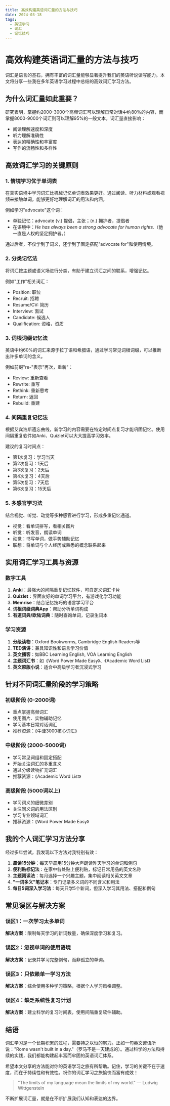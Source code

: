 ```yaml
---
title: 高效构建英语词汇量的方法与技巧
date: 2024-03-18
tags:
  - 英语学习
  - 词汇
  - 记忆技巧
---
```


# 高效构建英语词汇量的方法与技巧

词汇是语言的基石，拥有丰富的词汇量能够显著提升我们的英语听说读写能力。本文将分享一些我在多年英语学习过程中总结的高效词汇学习方法。

## 为什么词汇量如此重要？

研究表明，掌握约2000-3000个高频词汇可以理解日常对话中约80%的内容，而掌握8000-9000个词汇则可以理解95%的一般文本。词汇量直接影响：

- 阅读理解速度和深度
- 听力理解准确性
- 表达的精确性和丰富度
- 写作的流畅性和多样性

## 高效词汇学习的关键原则

### 1. 情境学习优于单词表

在真实语境中学习词汇比机械记忆单词表效果更好。通过阅读、听力材料或观看视频来接触单词，能够更好地理解词汇的用法和内涵。

例如学习"advocate"这个词：
- 单独记忆：advocate (v.) 提倡，主张；(n.) 拥护者，提倡者
- 在语境中：*He has always been a strong advocate for human rights.*（他一直是人权的坚定拥护者。）

通过后者，不仅学到了词义，还学到了固定搭配"advocate for"和使用情境。

### 2. 分类记忆法

将词汇按主题或语义场进行分类，有助于建立词汇之间的联系，增强记忆。

例如"工作"相关词汇：
- Position: 职位
- Recruit: 招聘
- Resume/CV: 简历
- Interview: 面试
- Candidate: 候选人
- Qualification: 资格，资质

### 3. 词根词缀记忆法

英语中约60%的词汇来源于拉丁语和希腊语，通过学习常见词根词缀，可以推断出许多单词的含义。

例如前缀"re-"表示"再次，重新"：
- Review: 重新查看
- Rewrite: 重写
- Rethink: 重新思考
- Return: 返回
- Rebuild: 重建

### 4. 间隔重复记忆法

根据艾宾浩斯遗忘曲线，新学习的内容需要在特定时间点复习才能巩固记忆。使用间隔重复软件如Anki、Quizlet可以大大提高学习效率。

建议的复习时间点：
- 第1次复习：学习当天
- 第2次复习：1天后
- 第3次复习：2天后
- 第4次复习：4天后
- 第5次复习：7天后
- 第6次复习：15天后

### 5. 多感官学习法

结合视觉、听觉、动觉等多种感官进行学习，形成多重记忆通道。

- 视觉：看单词拼写，看相关图片
- 听觉：听发音，朗读单词
- 动觉：书写单词，做手势辅助记忆
- 联想：将单词与个人经历或熟悉的概念联系起来

## 实用词汇学习工具与资源

### 数字工具

1. **Anki**：最强大的间隔重复记忆软件，可自定义词汇卡片
2. **Quizlet**：界面友好的单词学习平台，有游戏化学习功能
3. **Memrise**：结合记忆技巧的语言学习平台
4. **词根词缀词典App**：帮助分析单词构成
5. **有道词典/欧陆词典**：随时查询单词，记录生词本

### 学习资源

1. **分级读物**：Oxford Bookworms, Cambridge English Readers等
2. **TED演讲**：兼具知识性和语言学习价值
3. **英文播客**：如BBC Learning English, VOA Learning English
4. **主题词汇书**：如《Word Power Made Easy》、《Academic Word List》
5. **英文原版小说**：适合中高级学习者沉浸式学习

## 针对不同词汇量阶段的学习策略

### 初级阶段 (0-2000词)

- 重点掌握高频词汇
- 使用图片、实物辅助记忆
- 学习基本日常对话词汇
- 推荐资源：《牛津3000核心词汇》

### 中级阶段 (2000-5000词)

- 学习常见词组和固定搭配
- 开始关注词汇的多重含义
- 通过分级读物扩充词汇
- 推荐资源：《Academic Word List》

### 高级阶段 (5000词以上)

- 学习词义的细微差别
- 关注同义词的用法区别
- 学习专业领域词汇
- 推荐资源：《Word Power Made Easy》

## 我的个人词汇学习方法分享

经过多年尝试，我发现以下方法对我特别有效：

1. **晨读15分钟**：每天早晨用15分钟大声朗读昨天学习的单词和例句
2. **便利贴标记法**：在家中各处贴上便利贴，标记日常用品的英文名称
3. **主题阅读法**：每月选择一个兴趣主题，集中阅读相关英文文章
4. **"一词多义"笔记本**：专门记录多义词的不同含义和用法
5. **每日5词深入学习法**：每天只学5个新词，但深入学习其用法、搭配和例句

## 常见误区与解决方案

### 误区1：一次学习太多单词

**解决方案**：限制每天学习的新词数量，确保深度学习和复习。

### 误区2：忽视单词的使用语境

**解决方案**：记录并学习完整例句，而非孤立的单词。

### 误区3：只依赖单一学习方法

**解决方案**：综合使用多种学习策略，根据个人学习风格调整。

### 误区4：缺乏系统性复习计划

**解决方案**：建立科学的复习时间表，使用间隔重复软件辅助。

## 结语

词汇学习是一个长期积累的过程，需要持之以恒的努力。正如一句英文谚语所说："Rome wasn't built in a day."（罗马不是一天建成的）。通过科学的方法和持续的实践，我们都能构建起丰富而牢固的英语词汇体系。

希望本文分享的方法能对你的英语学习之旅有所帮助。记住，学习的关键不在于速度，而在于持续性和有效性。祝你的词汇学习之旅愉快而富有成效！

> "The limits of my language mean the limits of my world." — Ludwig Wittgenstein

不断扩展词汇量，就是在不断扩展我们认知和表达的边界。 